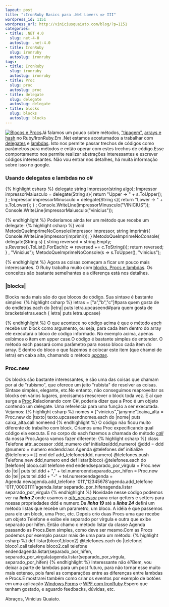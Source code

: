 ```yaml
--- 
layout: post
title: ":IronRuby Basics para .Net Lovers => III"
wordpress_id: 1151
wordpress_url: http://viniciusquaiato.com/blog/?p=1151
categories: 
- title: .NET 4.0
  slug: net-4-0
  autoslug: .net-4.0
- title: IronRuby
  slug: ironruby
  autoslug: ironruby
tags: 
- title: IronRuby
  slug: ironruby
  autoslug: ironruby
- title: Proc
  slug: proc
  autoslug: proc
- title: delegate
  slug: delegate
  autoslug: delegate
- title: blocks
  slug: blocks
  autoslug: blocks
---
```

[![Blocos e Procs](http://viniciusquaiato.com/blog/wp-content/uploads/2010/07/132243417_39300a8258_m.jpg "Blocos e Procs")](http://viniciusquaiato.com/blog/wp-content/uploads/2010/07/132243417_39300a8258_m.jpg)Já falamos um pouco sobre métodos, ["tipagem"](http://viniciusquaiato.com/blog/ironruby-basics-para-net-lovers-i/), [arrays e hash](http://viniciusquaiato.com/blog/ironruby-basics-para-net-lovers-ii/) no Ruby/IronRuby.Em .Net estamos acostumados a trabalhar com [delegates](http://msdn.microsoft.com/en-us/library/ms173171(VS.80).aspx) e [lambdas](http://msdn.microsoft.com/en-us/library/bb397687.aspx). Isto nos permite passar trechos de códigos como parâmetros para métodos e então operar com estes trechos de código.Esse comportamento nos permite realizar abstrações interessantes e escrever códigos interessantes. Não vou entrar nos detalhes, há muita informação sobre isso no google.

### Usando delegates e lambdas no c#

{% highlight csharp %}
delegate string Impressor(string algo);
    Impressor impressorMaiusculo = delegate(String s){
return "Upper -> " + s.ToUpper();
    }
;
    Impressor impressorMinusculo = delegate(String s){
return "Lower -> " + s.ToLower();
    }
;
    Console.WriteLine(impressorMinusculo("VINICIUS"));
    Console.WriteLine(impressorMaiusculo("vinicius"));
    
{% endhighlight %}
Poderíamos ainda ter um método que recebe um delegate:
{% highlight csharp %}
void MetodoQueImprimeNoConsole(Impressor impressor, string imprimir){    Console.WriteLine(impressor(imprimir));
    }
MetodoQueImprimeNoConsole(    delegate(String s)    {
string reversed = string.Empty;
    s.Reverse().ToList().ForEach(c => reversed += c.ToString());
return reversed;
    }
, "Vinicius");
    MetodoQueImprimeNoConsole(s => s.ToUpper(), "vinicius");
    
{% endhighlight %}
Agora as coisas começam a ficar um pouco mais interessantes. O Ruby trabalha muito com [blocks, Procs e lambdas](http://www.robertsosinski.com/2008/12/21/understanding-ruby-blocks-procs-and-lambdas/). Os conceitos são bastante semelhantes e a diferença está nos detalhes.

### |blocks|
Blocks nada mais são do que blocos de código. Sua sintaxe é bastante simples:
{% highlight csharp %}
letras = ["a","b","c"]#para quem gosta de do endletras.each do |letra|    puts letra.upcaseend#para quem gosta de bracketsletras.each {
letra| puts letra.upcase}

{% endhighlight %}
O que acontece no código acima é que o método _[each](http://ruby-doc.org/core/classes/Array.html#M002173)_ recebe um block como argumento, ou seja, para cada item dentro do array ele executará o bloco de código informado. No exemplo acima, apenas exibimos o item em upper case.O código é bastante simples de entender. O método each passará como parâmetro para nosso bloco cada item do array. E dentro do bloco o que fazemos é colocar este item (que chamei de letra) em caixa alta, chamando o método _[upcase](http://ruby-doc.org/core/classes/String.html#M000793)_.

### Proc.new
Os blocks são bastante interessantes, e são uma das coisas que chamam por aí de "rubismo", que oferece um jeito "rubista" de resolver as coisas. Sintaxe simples, elegante, etc.No entanto, não conseguimos reaproveitar os blocks em vários lugares, precisamos reescrever o block toda vez. E aí que surge a [Proc](http://ruby-doc.org/core/classes/Proc.html).Relacionando com C#, poderia dizer que a Proc é um objeto contendo um delegate. Uma referência para uma função a ser executada. Vejamos:
{% highlight csharp %}
nomes = ["vinicius","janynne"]caixa_alta = Proc.new do |texto|    texto.upcaseendnomes.each  do |nome|     puts caixa_alta.call nomeend
{% endhighlight %}
O código não ficou muito diferente do trabalho com block. Criamos uma Proc expecificando qual código ela executa. E no corpo do each fazemos a chamada do método _[call](http://ruby-doc.org/core/classes/Proc.html#M001553)_ da nossa Proc.Agora vamos fazer diferente:
{% highlight csharp %}
class Telefone  attr_accessor :ddd,:numero  def initialize(ddd,numero)    @ddd = ddd    @numero = numero  endendclass Agenda  @telefones  def initialize    @telefones = []  end  def add_telefone(ddd, numero)    @telefones.push Telefone.new ddd,numero  end  def listar(bloco)    @telefones.each do |telefone|      bloco.call telefone    end  endendseparado_por_virgula = Proc.new do |tel|  puts tel.ddd + "," + tel.numeroendseparado_por_hifen = Proc.new do |tel|  puts tel.ddd + "-" + tel.numeroendagenda = Agenda.newagenda.add_telefone '011','12345678'agenda.add_telefone '011','00001111'agenda.listar separado_por_hifenagenda.listar separado_por_virgula
{% endhighlight %}
Novidade nesse código podemos ver na _**linha 2**_ onde usamos o _[attr_accessor](http://ruby-doc.org/core/classes/Module.html#M001681)_ para criar getters e setters para nossas propriedades ddd e numero.Da _**linha 19**_ até a _**linha 24**_ defini um método listas que recebe um parametro, um bloco. A idéia é que passemos para ele um block, uma Proc, etc. Depois crio duas Procs uma que recebe um objeto Telefone e exibe ele separado por vírgula e outra que exibe separado por hifen. Então chamo o método listar da classe Agenda passando as Procs.Bem simples, como deve ser mesmo.Com as Procs podemos por exemplo passar mais de uma para um método:
{% highlight csharp %}
def listar(bloco1,bloco2)  @telefones.each do |telefone|    bloco1.call telefone    bloco2.call telefone  endendagenda.listar(separado_por_hifen, separado_por_virgula)agenda.listar(separado_por_virgula, separado_por_hifen)
{% endhighlight %}
Interessante não é?Bem, vou deixar a parte de lambdas para um post futuro, para não tornar esse muito mais extenso, pois farei as comparações entre as diferenças entre lambdas e Procs.E mostrarei também como criar os eventos por exemplo de botões em uma aplicação [Windows Forms](http://viniciusquaiato.com/blog/sharpdevelop-ide-para-trabalhar-com-ironruby/) e [WPF com IronRuby](http://viniciusquaiato.com/blog/ironruby-rodando-ruby-dentro-do-net/).Espero que tenham gostado, e aguardo feedbacks, dúvidas, etc.

Abraços,
Vinicius Quaiato.
